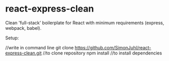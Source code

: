 # react-express-clean
Clean 'full-stack' boilerplate for React with minimum requirements (express, webpack, babel). 

Setup:

//write in command line  git clone https://github.com/SimonJuhl/react-express-clean.git //to clone repository  npm install //to install dependencies
